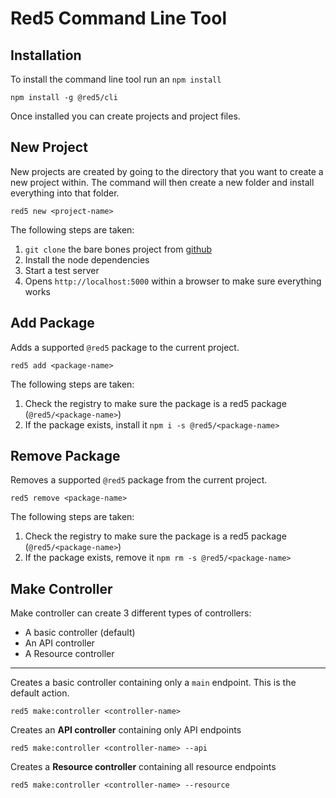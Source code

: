 # Red5 Command Line Tool

## Installation

To install the command line tool run an `npm install`

```
npm install -g @red5/cli
```

Once installed you can create projects and project files.

## New Project

New projects are created by going to the directory that you want to create a new project within. The command will then create a new folder and install everything into that folder.

```
red5 new <project-name>
```

The following steps are taken:

1. `git clone` the bare bones project from [github](https://github.com/red5-server/red5)
2. Install the node dependencies
3. Start a test server
4. Opens `http://localhost:5000` within a browser to make sure everything works

## Add Package

Adds a supported `@red5` package to the current project.

```
red5 add <package-name>
```

The following steps are taken:

1. Check the registry to make sure the package is a red5 package (`@red5/<package-name>`)
2. If the package exists, install it `npm i -s @red5/<package-name>`

## Remove Package

Removes a supported `@red5` package from the current project.

```
red5 remove <package-name>
```

The following steps are taken:

1. Check the registry to make sure the package is a red5 package (`@red5/<package-name>`)
2. If the package exists, remove it `npm rm -s @red5/<package-name>`

## Make Controller

Make controller can create 3 different types of controllers:

* A basic controller (default)
* An API controller
* A Resource controller
---
Creates a basic controller containing only a `main` endpoint. This is the default action.
```
red5 make:controller <controller-name>
```

Creates an **API controller** containing only API endpoints
```
red5 make:controller <controller-name> --api
```

Creates a **Resource controller** containing all resource endpoints
```
red5 make:controller <controller-name> --resource
```